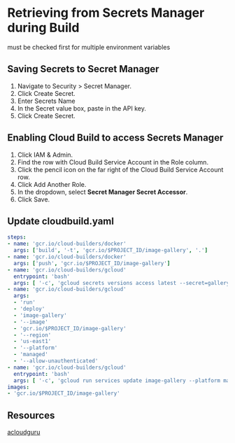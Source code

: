 # Retrieving from Secrets Manager during Build

must be checked first for multiple environment variables

## Saving Secrets to Secret Manager

1. Navigate to Security > Secret Manager.
2. Click Create Secret.
3. Enter Secrets Name
4. In the Secret value box, paste in the API key.
5. Click Create Secret.

## Enabling Cloud Build to access Secrets Manager

1. Click IAM & Admin.
2. Find the row with Cloud Build Service Account in the Role column.
3. Click the pencil icon on the far right of the Cloud Build Service Account row.
4. Click Add Another Role.
5. In the dropdown, select **Secret Manager Secret Accessor**.
6. Click Save.

## Update cloudbuild.yaml

``` yaml
steps:
- name: 'gcr.io/cloud-builders/docker'
  args: ['build', '-t', 'gcr.io/$PROJECT_ID/image-gallery', '.']
- name: 'gcr.io/cloud-builders/docker'
  args: ['push', 'gcr.io/$PROJECT_ID/image-gallery']
- name: 'gcr.io/cloud-builders/gcloud'
  entrypoint: 'bash'
  args: [ '-c', 'gcloud secrets versions access latest --secret=gallery-apikey > decrypted.txt' ]
- name: 'gcr.io/cloud-builders/gcloud'
  args:
  - 'run'
  - 'deploy'
  - 'image-gallery'
  - '--image'
  - 'gcr.io/$PROJECT_ID/image-gallery'
  - '--region'
  - 'us-east1'
  - '--platform'
  - 'managed'
  - '--allow-unauthenticated'
- name: 'gcr.io/cloud-builders/gcloud'
  entrypoint: 'bash'
  args: [ '-c', 'gcloud run services update image-gallery --platform managed --region us-east1 --set-env-vars=API_KEY=$(cat decrypted.txt)' ]
images:
- 'gcr.io/$PROJECT_ID/image-gallery'
```


## Resources

[acloudguru](https://acloudguru.com/)
